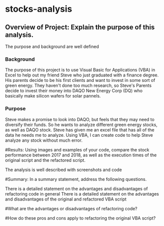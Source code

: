 # stocks-analysis

## Overview of Project: Explain the purpose of this analysis.

The purpose and background are well defined 

### Background
The purpose of this project is to use Visual Basic for Applications (VBA) in Excel to help out my friend Steve who just graduated with a finance degree. His parents decide to be his first clients and want to invest in some sort of green energy. They haven't done too much research, so Steve's Parents decide to invest their money into DAQO New Energy Corp (DQ) who basically make silicon wafers for solar pannels.

### Purpose
Steve makes a promise to look into DAQO, but feels that they may need to diversify their funds. So he wants to analyze different green energy stocks, as well as DAQO stock. Steve has given me an excel file that has all of the data he needs me to analyze. Using VBA, I can create code to help Steve analyze any stock without much error.

#Results: Using images and examples of your code, compare the stock performance between 2017 and 2018, as well as the execution times of the original script and the refactored script.

The analysis is well described with screenshots and code

#Summary: In a summary statement, address the following questions.

There is a detailed statement on the advantages and disadvantages of refactoring code in general
There is a detailed statement on the advantages and disadvantages of the original and refactored VBA script 

#What are the advantages or disadvantages of refactoring code?

#How do these pros and cons apply to refactoring the original VBA script?
